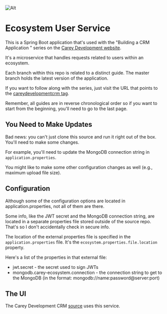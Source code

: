 ![Alt](https://careydevelopment.us/img/branding/careydevelopment-logo-sm.png "Carey Development, LLC")

# Ecosystem User Service

This is a Spring Boot application that's used with the "Building a CRM Application " series on the <a href="https://careydevelopment.us" target="_blank">Carey Development website</a>.

It's a microservice that handles requests related to users within an ecosystem.

Each branch within this repo is related to a distinct guide. The master branch holds the latest version of the application.

If you want to follow along with the series, just visit the URL that points to the <a href="https://careydevelopment.us/tag/careydevelopmentcrm" target="_blank">careydevelopmentcrm tag</a>. 

Remember, all guides are in reverse chronological order so if you want to start from the beginning, you'll need to go to the last page.

## You Need to Make Updates
Bad news: you can't just clone this source and run it right out of the box. You'll need to make some changes.

For example, you'll need to update the MongoDB connection string in `application.properties`.

You might like to make some other configuration changes as well (e.g., maximum upload file size).

## Configuration
Although some of the configuration options are located in application.properties, not all of them are there.

Some info, like the JWT secret and the MongoDB connection string, are located in a separate properties file stored outside of the source repo. That's
so I don't accidentally check in secure info.

The location of the external properties file is specified in the `application.properties` file. It's the `ecosystem.properties.file.location` property.

Here's a list of the properties in that external file:
* jwt.secret - the secret used to sign JWTs
* mongodb.carey-ecosystem.connection - the connection string to get to the MongoDB (in the format: mongodb://name:password@server:port)

## The UI
The Carey Development CRM <a href="https://github.com/careydevelopment/careydevelopmentcrm">source</a> uses this service.


